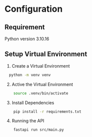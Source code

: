 # Configuration

## Requirement

Python version 3.10.16

## Setup Virtual Environment

1. Create a Virtual Environment
```bash
  python -m venv venv
```

2. Active the Virtual Environment
```bash
    source .venv/bin/activate
```

3. Install Dependencies
```bash
    pip install -r requirements.txt
```

4. Running the API
```bash
    fastapi run src/main.py
```
